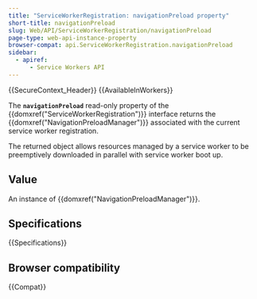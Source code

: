 ```yaml
---
title: "ServiceWorkerRegistration: navigationPreload property"
short-title: navigationPreload
slug: Web/API/ServiceWorkerRegistration/navigationPreload
page-type: web-api-instance-property
browser-compat: api.ServiceWorkerRegistration.navigationPreload
sidebar:
  - apiref:
      - Service Workers API
---
```


{{SecureContext_Header}} {{AvailableInWorkers}}

The **`navigationPreload`** read-only property of the {{domxref("ServiceWorkerRegistration")}} interface returns the {{domxref("NavigationPreloadManager")}} associated with the current service worker registration.

The returned object allows resources managed by a service worker to be preemptively downloaded in parallel with service worker boot up.

## Value

An instance of {{domxref("NavigationPreloadManager")}}.

## Specifications

{{Specifications}}

## Browser compatibility

{{Compat}}
